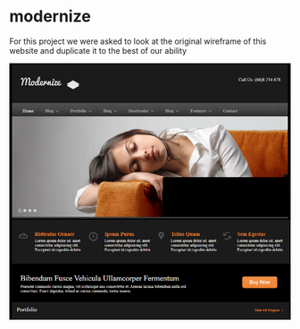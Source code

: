 # modernize

For this project we were asked to look at the original wireframe of this website and duplicate it to the best of our ability

![modernize website](https://raw.githubusercontent.com/amountcastlej/modernize/main/modernize.png)
